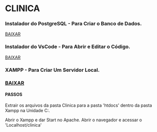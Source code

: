 # CLINICA


<h3>Instalador do PostgreSQL - Para Criar o Banco de Dados.</h3>
<a href="[[l1nq.com/XampInstaler](https://sourceforge.net/projects/xampp/files/XAMPP%20Windows/7.4.30/xampp-windows-x64-7.4.30-1-VC15-installer.exe)](https://www.postgresql.org/ftp/pgadmin/pgadmin4/v6.15/windows/)" rel="stylesheet">BAIXAR</a>


<h3>Instalador do VsCode - Para Abrir e Editar o Código.</h3>
<a href="[[l1nq.com/XampInstaler](https://sourceforge.net/projects/xampp/files/XAMPP%20Windows/7.4.30/xampp-windows-x64-7.4.30-1-VC15-installer.exe)](https://az764295.vo.msecnd.net/stable/d045a5eda657f4d7b676dedbfa7aab8207f8a075/VSCodeUserSetup-x64-1.72.2.exe)" rel="stylesheet">BAIXAR</a>


<h3>XAMPP - Para Criar Um Servidor Local.<h3>
<a href="[l1nq.com/XampInstaler](https://sourceforge.net/projects/xampp/files/XAMPP%20Windows/7.4.30/xampp-windows-x64-7.4.30-1-VC15-installer.exe)" rel="stylesheet">BAIXAR</a>

<h4>PASSOS</h4>
Extrair os arquivos da pasta Clinica para a pasta 'htdocs' dentro da pasta Xampp na Unidade C:.

Abrir o Xampp e dar Start no Apache.
Abrir o navegador e acessar o 'Localhost/clinica' 
